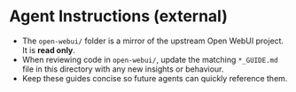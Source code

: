 # Agent Instructions (external)

- The `open-webui/` folder is a mirror of the upstream Open WebUI project. It is **read only**.
- When reviewing code in `open-webui/`, update the matching `*_GUIDE.md` file in this directory with any new insights or behaviour.
- Keep these guides concise so future agents can quickly reference them.

